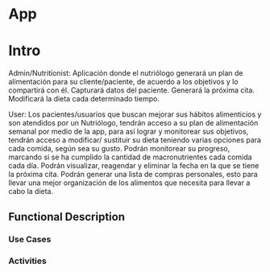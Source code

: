 # App

# Intro 
Admin/Nutritionist:
Aplicación donde el nutriólogo  generará un plan de alimentación para su cliente/paciente, de acuerdo a los objetivos y lo compartirá con él.
Capturará datos del paciente.
Generará la próxima cita.
Modificará la dieta cada determinado tiempo.

User:
Los  pacientes/usuarios que buscan mejorar sus hábitos alimenticios y son atendidos por un Nutriólogo,  tendrán acceso a su plan de alimentación semanal por medio de la app, para así lograr y monitorear sus objetivos, tendrán acceso a modificar/ sustituir su dieta teniendo varias opciones para cada comida, según sea su gusto.
Podrán monitorear su progreso, marcando si se ha cumplido la cantidad de macronutrientes cada comida cada día.
Podrán visualizar, reagendar y eliminar la fecha en la que se tiene la próxima cita.
Podrán generar una lista de compras personales, esto para llevar una mejor organización de los alimentos que necesita para llevar a cabo la dieta.

## Functional Description

### Use Cases

### Activities